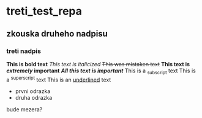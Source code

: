 # treti_test_repa
## zkouska druheho nadpisu
### treti nadpis
**This is bold text**
_This text is italicized_
~~This was mistaken text~~
**This text is _extremely_ important**
***All this text is important***
This is a <sub>subscript</sub> text
This is a <sup>superscript</sup> text
This is an <ins>underlined</ins> text
- prvni odrazka
- druha odrazka

bude mezera?